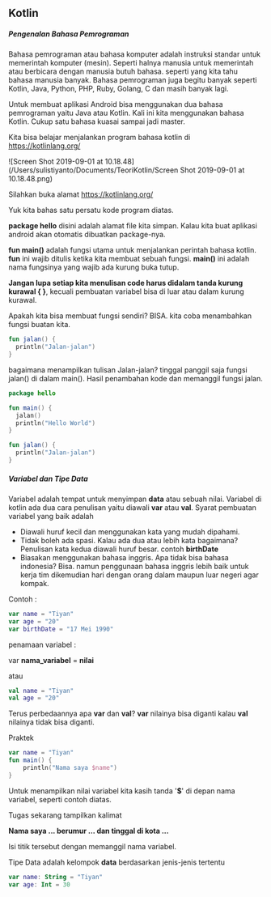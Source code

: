 ## Kotlin

##### Pengenalan Bahasa Pemrograman

Bahasa pemrograman atau bahasa komputer adalah  instruksi standar untuk memerintah komputer (mesin). Seperti halnya manusia untuk memerintah atau berbicara dengan manusia butuh bahasa. seperti yang kita tahu bahasa manusia banyak. Bahasa pemrograman juga begitu banyak seperti Kotlin, Java, Python, PHP, Ruby, Golang, C dan masih banyak lagi.

Untuk membuat aplikasi Android bisa menggunakan dua bahasa pemrograman yaitu Java atau Kotlin. Kali ini kita menggunakan bahasa Kotlin. Cukup satu bahasa kuasai sampai jadi master.

Kita bisa belajar menjalankan program bahasa kotlin di https://kotlinlang.org/

![Screen Shot 2019-09-01 at 10.18.48](/Users/sulistiyanto/Documents/TeoriKotlin/Screen Shot 2019-09-01 at 10.18.48.png)

Silahkan buka alamat  https://kotlinlang.org/

Yuk kita bahas satu persatu kode program diatas.

**package hello** disini adalah alamat file kita simpan. Kalau kita buat aplikasi android akan otomatis dibuatkan package-nya.

**fun main()** adalah fungsi utama untuk menjalankan perintah bahasa kotlin. **fun** ini wajib ditulis ketika kita membuat sebuah fungsi. **main()** ini adalah nama fungsinya yang wajib ada kurung buka tutup.

**Jangan lupa setiap kita menulisan code harus didalam tanda kurung kurawal { }**, kecuali pembuatan variabel bisa di luar atau dalam kurung kurawal.

Apakah kita bisa membuat fungsi sendiri? BISA. kita coba menambahkan fungsi buatan kita.

```kotlin
fun jalan() {
  println("Jalan-jalan")
}
```

bagaimana menampilkan tulisan Jalan-jalan? tinggal panggil saja fungsi jalan() di dalam main(). Hasil penambahan kode dan memanggil fungsi jalan.

```kotlin
package hello

fun main() {
  jalan()
  println("Hello World")
}

fun jalan() {
  println("Jalan-jalan")
}
```

##### Variabel dan Tipe Data

Variabel adalah tempat untuk menyimpan **data** atau sebuah nilai. Variabel di kotlin ada dua cara penulisan yaitu diawali **var** atau **val**. Syarat pembuatan variabel yang baik adalah

- Diawali huruf kecil dan menggunakan kata yang mudah dipahami.
- Tidak boleh ada spasi. Kalau ada dua atau lebih kata bagaimana? Penulisan kata kedua diawali huruf besar. contoh **birthDate**
- Biasakan menggunakan bahasa inggris. Apa tidak bisa bahasa indonesia? Bisa. namun penggunaan bahasa inggris lebih baik untuk kerja tim dikemudian hari dengan orang dalam maupun luar negeri agar kompak.

Contoh :

```kotlin
var name = "Tiyan"
var age = "20"
var birthDate = "17 Mei 1990"
```

penamaan variabel :

var **nama_variabel** = **nilai**

atau

```kotlin
val name = "Tiyan"
val age = "20"
```

Terus perbedaannya apa **var** dan **val**? **var** nilainya bisa diganti kalau **val** nilainya tidak bisa diganti. 

Praktek

```kotlin
var name = "Tiyan"
fun main() {
    println("Nama saya $name")
}
```

Untuk menampilkan nilai variabel kita kasih tanda '**$**' di depan nama variabel, seperti contoh diatas.

Tugas sekarang tampilkan kalimat 

**Nama saya ... berumur ... dan tinggal di kota ...** 

 Isi titik tersebut dengan memanggil nama variabel.

Tipe Data adalah kelompok **data** berdasarkan jenis-jenis tertentu

```kotlin
var name: String = "Tiyan"
var age: Int = 30
```

